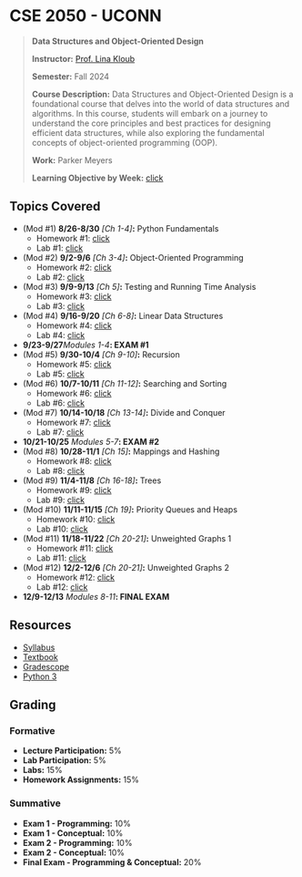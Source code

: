 # CSE 2050 - UCONN
> **Data Structures and Object-Oriented Design**
>
> **Instructor:** [Prof. Lina Kloub](https://engineering.uconn.edu/person/lina-kloub/)
>
> **Semester:** Fall 2024
>
> **Course Description:** Data Structures and Object-Oriented Design is a foundational course that delves into the world of data structures and algorithms. In this course, students will embark on a journey to understand the core principles and best practices for designing efficient data structures, while also exploring the fundamental concepts of object-oriented programming (OOP).
>
> **Work:** Parker Meyers
>
> **Learning Objective by Week:** [click](LEARNINGOBJBYWEEK.md)

## Topics Covered
- (Mod #1) **8/26-8/30** _[Ch 1-4]_**:** Python Fundamentals
  - Homework #1: [click](Homework/HW1)
  - Lab #1: [click](Labs/Lab1)
- (Mod #2) **9/2-9/6** _[Ch 3-4]_**:** Object-Oriented Programming
  - Homework #2: [click](Homework/HW2)
  - Lab #2: [click](Labs/Lab2)
- (Mod #3) **9/9-9/13** _[Ch 5]_**:** Testing and Running Time Analysis
  - Homework #3: [click](Homework/HW3)
  - Lab #3: [click](Labs/Lab3)
- (Mod #4) **9/16-9/20** _[Ch 6-8]_**:** Linear Data Structures
  - Homework #4: [click](Homework/HW4)
  - Lab #4: [click](Labs/Lab4)
- **9/23-9/27**_Modules 1-4_**: EXAM #1** 
- (Mod #5) **9/30-10/4** _[Ch 9-10]_**:** Recursion
  - Homework #5: [click](Homework/HW5)
  - Lab #5: [click](Labs/Lab5)
- (Mod #6) **10/7-10/11** _[Ch 11-12]_**:** Searching and Sorting
  - Homework #6: [click](Homework/HW6)
  - Lab #6: [click](Labs/Lab6)
- (Mod #7) **10/14-10/18** _[Ch 13-14]_**:** Divide and Conquer
  - Homework #7: [click](Homework/HW7)
  - Lab #7: [click](Labs/Lab7)
- **10/21-10/25** _Modules 5-7_**: EXAM #2**
- (Mod #8) **10/28-11/1** _[Ch 15]_**:** Mappings and Hashing
  - Homework #8: [click](Homework/HW8)
  - Lab #8: [click](Labs/Lab8)
- (Mod #9) **11/4-11/8** _[Ch 16-18]_**:** Trees
  - Homework #9: [click](Homework/HW9)
  - Lab #9: [click](Labs/Lab9)
- (Mod #10) **11/11-11/15** _[Ch 19]_**:** Priority Queues and Heaps
  - Homework #10: [click](Homework/HW10)
  - Lab #10: [click](Labs/Lab10)
- (Mod #11) **11/18-11/22** _[Ch 20-21]_**:** Unweighted Graphs 1
  - Homework #11: [click](Homework/HW11)
  - Lab #11: [click](Labs/Lab11)
- (Mod #12) **12/2-12/6** _[Ch 20-21]_**:** Unweighted Graphs 2
  - Homework #12: [click](Homework/HW12)
  - Lab #12: [click](Labs/Lab12)
- **12/9-12/13** _Modules 8-11_**: FINAL EXAM**

## Resources
- [Syllabus](https://documentcloud.adobe.com/spodintegration/index.html?locale=en-us)
- [Textbook](https://donsheehy.github.io/datastructures/fullbook.pdf)
- [Gradescope](https://www.gradescope.com/)
- [Python 3](https://www.python.org/downloads/)

## Grading
### Formative
- **Lecture Participation:** 5%
- **Lab Participation:** 5%
- **Labs:** 15%
- **Homework Assignments:** 15%
### Summative
- **Exam 1 - Programming:** 10%
- **Exam 1 - Conceptual:** 10%
- **Exam 2 - Programming:** 10%
- **Exam 2 - Conceptual:** 10%
- **Final Exam - Programming & Conceptual:** 20%